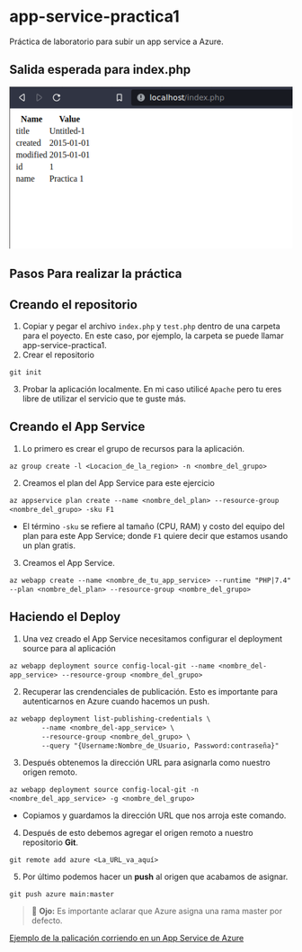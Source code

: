 # app-service-practica1
Práctica de laboratorio para subir un app service a Azure.

## Salida esperada para index.php
![Imagen de de la salida esperada](https://raw.githubusercontent.com/R2D2Power/app-service-practica1/main/assets/tabla-ejemplo.png)

## Pasos Para realizar la práctica
## Creando el repositorio
1. Copiar y pegar el archivo `index.php` y `test.php` dentro de una carpeta para el poyecto. En este caso, por ejemplo, la carpeta se puede llamar app-service-practica1. 
2. Crear el repositorio
```Github
git init
```
3. Probar la aplicación localmente. En mi caso utilicé `Apache` pero tu eres libre de utilizar el servicio que te guste más.

## Creando el App Service
1. Lo primero es crear el grupo de recursos para la aplicación. 

```CLI de Azure
az group create -l <Locacion_de_la_region> -n <nombre_del_grupo>
```

2. Creamos el plan del App Service para este ejercicio

```CLI de Azure
az appservice plan create --name <nombre_del_plan> --resource-group <nombre_del_grupo> -sku F1
```
- El término `-sku` se refiere al tamaño (CPU, RAM) y costo del equipo del plan para este App Service; donde `F1` quiere decir que estamos usando un plan gratis. 

3. Creamos el App Service. 

```CLI de Azure
az webapp create --name <nombre_de_tu_app_service> --runtime "PHP|7.4" --plan <nombre_del_plan> --resource-group <nombre_del_grupo>
```

## Haciendo el Deploy
1. Una vez creado el App Service necesitamos configurar el deployment source para al aplicación

```CLI de Azure
az webapp deployment source config-local-git --name <nombre_del-app_service> --resource-group <nombre_del_grupo>
```

2. Recuperar las crendenciales de publicación. Esto es importante para autenticarnos en Azure cuando hacemos un push. 

```CLI de Azure
az webapp deployment list-publishing-credentials \
        --name <nombre_del-app_service> \
        --resource-group <nombre_del_grupo> \
        --query "{Username:Nombre_de_Usuario, Password:contraseña}"
```

3. Después obtenemos la dirección URL para asignarla como nuestro origen remoto. 

```CLI de Azure
az webapp deployment source config-local-git -n <nombre_del_app_service> -g <nombre_del_grupo>
```
- Copiamos y guardamos la dirección URL que nos arroja este comando. 

4. Después de esto debemos agregar el origen remoto a nuestro repositorio **Git**.

```Git 
git remote add azure <La_URL_va_aquí>
```

5. Por último podemos hacer un **push** al origen que acabamos de asignar. 

```Git
git push azure main:master
```

  > 👀 **Ojo:** Es importante aclarar que Azure asigna una rama master por defecto. 

[Ejemplo de la palicación corriendo en un App Service de Azure](https://app-service-practica1.azurewebsites.net/)
